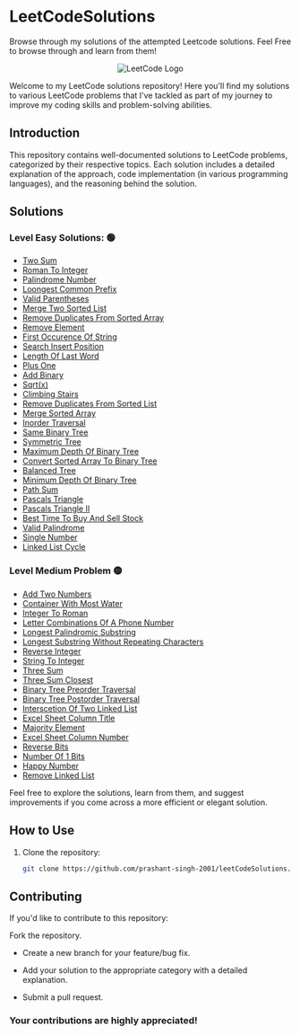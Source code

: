 # LeetCodeSolutions
Browse through my solutions of the attempted Leetcode solutions. Feel Free to browse through and learn from them!

<p align="center">
  <img src="https://leetcode.com/static/images/LeetCode_Sharing.png" alt="LeetCode Logo">
</p>

Welcome to my LeetCode solutions repository! Here you'll find my solutions to various LeetCode problems that I've tackled as part of my journey to improve my coding skills and problem-solving abilities.

## Introduction

This repository contains well-documented solutions to LeetCode problems, categorized by their respective topics. Each solution includes a detailed explanation of the approach, code implementation (in various programming languages), and the reasoning behind the solution.

## Solutions

### Level Easy Solutions: 🟢

- [Two Sum](/level_Easy/TwoSum.java)
- [Roman To Integer](/level_Easy/RomanToInteger.java)
- [Palindrome Number](/level_Easy/PalindromeNumber.java)
- [Loongest Common Prefix](/level_Easy/LongestCommonPrefix.java)
- [Valid Parentheses](/level_Easy/ValidParentheses.java)
- [Merge Two Sorted List](/level_Easy/MergeTwoSortedList.java)
- [Remove Duplicates From Sorted Array](/level_Easy/RemoveDuplicatesfromSortedArray.java)
- [Remove Element](/level_Easy/RemoveElement.java)
- [First Occurence Of String](/level_Easy/FirstOccurenceOfString.java)
- [Search Insert Position](/level_Easy/SearchInsertPosition.java)
- [Length Of Last Word](/level_Easy/LengthOfLastWord.java)
- [Plus One](/level_Easy/PlusOne.java)
- [Add Binary](/level_Easy/AddBinary.java)
- [Sqrt(x)](/level_Easy/Sqrt.java)
- [Climbing Stairs](/level_Easy/ClimbingStairs.java)
- [Remove Duplicates From Sorted List](/level_Easy/RemoveDuplicatesFromSortedList.java)
- [Merge Sorted Array](/level_Easy/MergeSortedArray.java)
- [Inorder Traversal](/level_Easy/InorderTraversal.java)
- [Same Binary Tree](/level_Easy/SameBinaryTree.java)
- [Symmetric Tree](/level_Easy/SymmetricTree.java)
- [Maximum Depth Of Binary Tree](/level_Easy/MaximumDepthOfBinaryTree.java)
- [Convert Sorted Array To Binary Tree](/level_Easy/ConvertSortedArrayToBinaryTree.java)
- [Balanced Tree](/level_Easy/BalancedTree.java)
- [Minimum Depth Of Binary Tree](/level_Easy/MinimumDepthOfBinaryTree.java)
- [Path Sum](/level_Easy/PathSum.java)
- [Pascals Triangle](/level_Easy/PascalsTriangle.java)
- [Pascals Triangle II](/level_Easy/PascalsTriangle.java)
- [Best Time To Buy And Sell Stock](/level_Easy/BestTimeToBuyAndSellStock.java)
- [Valid Palindrome](/level_Easy/ValidPalindrome.java)
- [Single Number](/level_Easy/SingleNumber.java)
- [Linked List Cycle](/level_Easy/LinkedListCycle.java)

### Level Medium Problem 🟡
- [Add Two Numbers](/level_Medium/AddTwoNumbers.java)
- [Container With Most Water](/level_Medium/ContainerWithMostWater.jaava)
- [Integer To Roman](/level_Medium/IntegerToRoman.java)
- [Letter Combinations Of A Phone Number](/level_Medium/LetterCombinationsOfAPhoneNumber.java)
- [Longest Palindromic Substring](/level_Medium/LongestPalindromicSubstring.java)
- [Longest Substring Without Repeating Characters](/level_Medium/LongestSubstringWithoutRepeatingCharacters.java)
- [Reverse Integer](/level_Medium/ReverseInteger.java)
- [String To Integer](/level_Medium/StringToInteger.java)
- [Three Sum](/level_Medium/ThreeSum.java)
- [Three Sum Closest](/level_Medium/ThreeSumClosest.java)
- [Binary Tree Preorder Traversal](/level_Easy/BinaryTreePreorderTraversal.java)
- [Binary Tree Postorder Traversal](/level_Easy/BnaryTreePostorderTraversal.java)
- [Interscetion Of Two Linked List](/level_Easy/IntersectionOfTwoLinkedList.java)
- [Excel Sheet Column Title](/level_Easy/ExcelSheetColumnTitle.java)
- [Majority Element](/level_Easy/MajorityElement.java)
- [Excel Sheet Column Number](/level_Easy/ExcelSheetColumnNumber.java)
- [Reverse Bits](/level_Easy/ReverseBits.java)
- [Number Of 1 Bits](/level_Easy/NumberOf1Bits.java)
- [Happy Number](/level_Easy/HappyNumber.java)
- [Remove Linked List](/level_Easy/RemoveLinkedList.java)



Feel free to explore the solutions, learn from them, and suggest improvements if you come across a more efficient or elegant solution.

## How to Use

1. Clone the repository:
   ```sh
   git clone https://github.com/prashant-singh-2001/leetCodeSolutions.git

## Contributing
If you'd like to contribute to this repository:

Fork the repository.

- Create a new branch for your feature/bug fix.

- Add your solution to the appropriate category with a detailed explanation.

- Submit a pull request.

### Your contributions are highly appreciated!
